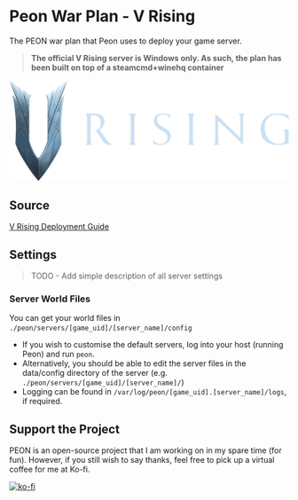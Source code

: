 # Peon War Plan - V Rising

The PEON war plan that Peon uses to deploy your game server.

> **The official V Rising server is Windows only. As such, the plan has been built on top of a steamcmd+winehq container**

![V Rising](./logo.png)

## Source

[V Rising Deployment Guide](https://github.com/StunlockStudios/vrising-dedicated-server-instructions)

## Settings

> TODO - Add simple description of all server settings

### Server World Files

You can get your world files in `./peon/servers/[game_uid]/[server_name]/config`

- If you wish to customise the default servers, log into your host (running Peon) and run ``peon``.
- Alternatively, you should be able to edit the server files in the data/config directory of the server (e.g. ``./peon/servers/[game_uid]/[server_name]/``)
- Logging can be found in ``/var/log/peon/[game_uid].[server_name]/logs``, if required.

## Support the Project

PEON is an open-source project that I am working on in my spare time (for fun).
However, if you still wish to say thanks, feel free to pick up a virtual coffee for me at Ko-fi.

[![ko-fi](https://ko-fi.com/img/githubbutton_sm.svg)](https://ko-fi.com/K3K567ILJ)
